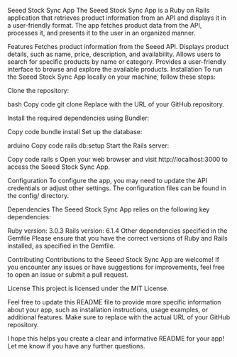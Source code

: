 Seeed Stock Sync App
The Seeed Stock Sync App is a Ruby on Rails application that retrieves product information from an API and displays it in a user-friendly format. The app fetches product data from the API, processes it, and presents it to the user in an organized manner.

Features
Fetches product information from the Seeed API.
Displays product details, such as name, price, description, and availability.
Allows users to search for specific products by name or category.
Provides a user-friendly interface to browse and explore the available products.
Installation
To run the Seeed Stock Sync App locally on your machine, follow these steps:

Clone the repository:

bash
Copy code
git clone <repository-url>
Replace <repository-url> with the URL of your GitHub repository.

Install the required dependencies using Bundler:

Copy code
bundle install
Set up the database:

arduino
Copy code
rails db:setup
Start the Rails server:

Copy code
rails s
Open your web browser and visit http://localhost:3000 to access the Seeed Stock Sync App.

Configuration
To configure the app, you may need to update the API credentials or adjust other settings. The configuration files can be found in the config/ directory.

Dependencies
The Seeed Stock Sync App relies on the following key dependencies:

Ruby version: 3.0.3
Rails version: 6.1.4
Other dependencies specified in the Gemfile
Please ensure that you have the correct versions of Ruby and Rails installed, as specified in the Gemfile.

Contributing
Contributions to the Seeed Stock Sync App are welcome! If you encounter any issues or have suggestions for improvements, feel free to open an issue or submit a pull request.

License
This project is licensed under the MIT License.

Feel free to update this README file to provide more specific information about your app, such as installation instructions, usage examples, or additional features. Make sure to replace <repository-url> with the actual URL of your GitHub repository.

I hope this helps you create a clear and informative README for your app! Let me know if you have any further questions.

